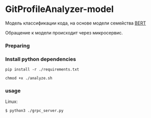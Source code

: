 # GitProfileAnalyzer-model

Модель классификации кода, на основе модели семейства [BERT](https://tfhub.dev/google/collections/transformer_encoders_text/1)

Обращение к модели происходит через микросервис.


### Preparing

### Install python dependencies

    pip install -r ./requirements.txt
    
    chmod +x ./analyze.sh

### usage
    
Linux:

    $ python3 ./grpc_server.py
